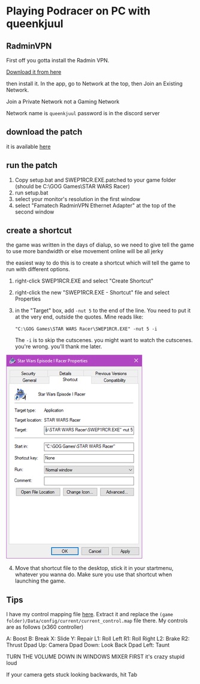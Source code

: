# Playing Podracer on PC with queenkjuul

## RadminVPN

First off you gotta install the Radmin VPN. 

[Download it from here](https://www.radmin-vpn.com/)

then install it. In the app, go to Network at the top, then Join an Existing Network.

Join a Private Network not a Gaming Network

Network name is `queenkjuul`
password is in the discord server

## download the patch

it is available [here](assets/Podracer_Patch.zip)

## run the patch

1. Copy setup.bat and SWEP1RCR.EXE.patched to your game folder (should be C:\GOG Games\STAR WARS Racer)
2. run setup.bat
3. select your monitor's resolution in the first window
4. select "Famatech RadminVPN Ethernet Adapter" at the top of the second window

## create a shortcut

the game was written in the days of dialup, so we need to give tell the game to use more bandwidth or else movement online will be all jerky

the easiest way to do this is to create a shortcut which will tell the game to run with different options. 

1. right-click SWEP1RCR.EXE and select "Create Shortcut"
2. right-click the new "SWEP1RCR.EXE - Shortcut" file and select Properties
3. in the "Target" box, add `-nut 5` to the end of the line. You need to put it at the very end, outside the quotes. Mine reads like: 
   
    ```"C:\GOG Games\STAR WARS Racer\SWEP1RCR.EXE" -nut 5 -i```

    The `-i` is to skip the cutscenes. you might want to watch the cutscenes. you're wrong. you'll thank me later. 

![](assets/shortcut.png)

4. Move that shortcut file to the desktop, stick it in your startmenu, whatever you wanna do. Make sure you use that shortcut when launching the game. 

## Tips

I have my control mapping file [here](assets/current_control.map.zip). Extract it and replace the `(game folder)/Data/config/current/current_control.map` file there. My controls are as follows (x360 controller)

A: Boost
B: Break
X: Slide
Y: Repair
L1: Roll Left
R1: Roll Right
L2: Brake
R2: Thrust
Dpad Up: Camera
Dpad Down: Look Back
Dpad Left: Taunt


TURN THE VOLUME DOWN IN WINDOWS MIXER FIRST it's crazy stupid loud

If your camera gets stuck looking backwards, hit Tab